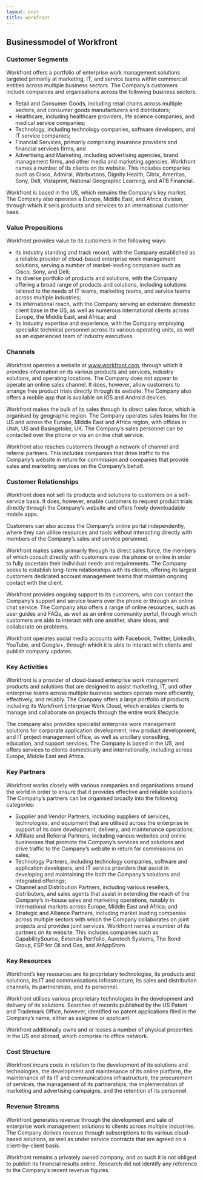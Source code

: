 ```yaml
---
layout: post
title: workfront
---
```


Businessmodel of Workfront
---------------------------

### Customer Segments

Workfront offers a portfolio of enterprise work management solutions targeted primarily at marketing, IT, and service teams within commercial entities across multiple business sectors. The Company’s customers include companies and organisations across the following business sectors:

 * Retail and Consumer Goods, including retail chains across multiple sectors, and consumer goods manufacturers and distributors;
* Healthcare, including healthcare providers, life science companies, and medical service companies;
* Technology, including technology companies, software developers, and IT service companies;
* Financial Services, primarily comprising insurance providers and financial services firms; and
* Advertising and Marketing, including advertising agencies, brand management firms, and other media and marketing agencies.
 Workfront names a number of its clients on its website. This includes companies such as Cisco, Admiral, Warburtons, Dignity Health, Citrix, Ameritas, Sony, Dell, Vistaprint, National Geographic Learning, and ATB Financial.

Workfront is based in the US, which remains the Company’s key market. The Company also operates a Europe, Middle East, and Africa division, through which it sells products and services to an international customer base.

### Value Propositions

Workfront provides value to its customers in the following ways:

 * Its industry standing and track record, with the Company established as a reliable provider of cloud-based enterprise work management solutions, serving a number of market-leading companies such as Cisco, Sony, and Dell;
* Its diverse portfolio of products and solutions, with the Company offering a broad range of products and solutions, including solutions tailored to the needs of IT teams, marketing teams, and service teams across multiple industries;
* Its international reach, with the Company serving an extensive domestic client base in the US, as well as numerous international clients across Europe, the Middle East, and Africa; and
* Its industry expertise and experience, with the Company employing specialist technical personnel across its various operating units, as well as an experienced team of industry executives.
 ### Channels

Workfront operates a website at www.workfront.com, through which it provides information on its various products and services, industry solutions, and operating locations. The Company does not appear to operate an online sales channel. It does, however, allow customers to arrange free product trials directly through its website. The Company also offers a mobile app that is available on iOS and Android devices.

Workfront makes the bulk of its sales through its direct sales force, which is organised by geographic region. The Company operates sales teams for the US and across the Europe, Middle East and Africa region, with offices in Utah, US and Basingstoke, UK. The Company’s sales personnel can be contacted over the phone or via an online chat service.

Workfront also reaches customers through a network of channel and referral partners. This includes companies that drive traffic to the Company’s website in return for commission and companies that provide sales and marketing services on the Company’s behalf.

### Customer Relationships

Workfront does not sell its products and solutions to customers on a self-service basis. It does, however, enable customers to request product trials directly through the Company’s website and offers freely downloadable mobile apps.

Customers can also access the Company’s online portal independently, where they can utilise resources and tools without interacting directly with members of the Company’s sales and service personnel.

Workfront makes sales primarily through its direct sales force, the members of which consult directly with customers over the phone or online in order to fully ascertain their individual needs and requirements. The Company seeks to establish long-term relationships with its clients, offering its largest customers dedicated account management teams that maintain ongoing contact with the client.

Workfront provides ongoing support to its customers, who can contact the Company’s support and service teams over the phone or through an online chat service. The Company also offers a range of online resources, such as user guides and FAQs, as well as an online community portal, through which customers are able to interact with one another, share ideas, and collaborate on problems.

Workfront operates social media accounts with Facebook, Twitter, LinkedIn, YouTube, and Google+, through which it is able to interact with clients and publish company updates.

### Key Activities

Workfront is a provider of cloud-based enterprise work management products and solutions that are designed to assist marketing, IT, and other enterprise teams across multiple business sectors operate more efficiently, effectively, and reliably. The Company offers a large portfolio of products, including its Workfront Enterprise Work Cloud, which enables clients to manage and collaborate on projects through the entire work lifecycle.

The company also provides specialist enterprise work management solutions for corporate application development, new product development, and IT project management office, as well as ancillary consulting, education, and support services. The Company is based in the US, and offers services to clients domestically and internationally, including across Europe, Middle East and Africa.

### Key Partners

Workfront works closely with various companies and organisations around the world in order to ensure that it provides effective and reliable solutions. The Company’s partners can be organised broadly into the following categories:

 * Supplier and Vendor Partners, including suppliers of services, technologies, and equipment that are utilised across the enterprise in support of its core development, delivery, and maintenance operations;
* Affiliate and Referral Partners, including various websites and online businesses that promote the Company’s services and solutions and drive traffic to the Company’s website in return for commissions on sales;
* Technology Partners, including technology companies, software and application developers, and IT service providers that assist in developing and maintaining the both the Company’s solutions and integrated offerings;
* Channel and Distribution Partners, including various resellers, distributors, and sales agents that assist in extending the reach of the Company’s in-house sales and marketing operations, notably in international markets across Europe, Middle East and Africa; and
* Strategic and Alliance Partners, including market leading companies across multiple sectors with which the Company collaborates on joint projects and provides joint services.
 Workfront names a number of its partners on its website. This includes companies such as CapabilitySource, Extensis Portfolio, Aurotech Systems, The Bond Group, ESP for Oil and Gas, and AtAppStore.

### Key Resources

Workfront’s key resources are its proprietary technologies, its products and solutions, its IT and communications infrastructure, its sales and distribution channels, its partnerships, and its personnel.

Workfront utilises various proprietary technologies in the development and delivery of its solutions. Searches of records published by the US Patent and Trademark Office, however, identified no patent applications filed in the Company’s name, either as assignee or applicant.

Workfront additionally owns and or leases a number of physical properties in the US and abroad, which comprise its office network.

### Cost Structure

Workfront incurs costs in relation to the development of its solutions and technologies, the development and maintenance of its online platform, the maintenance of its IT and communications infrastructure, the procurement of services, the management of its partnerships, the implementation of marketing and advertising campaigns, and the retention of its personnel.

### Revenue Streams

Workfront generates revenue through the development and sale of enterprise work management solutions to clients across multiple industries. The Company derives revenue through subscriptions to its various cloud-based solutions, as well as under service contracts that are agreed on a client-by-client basis.

Workfront remains a privately owned company, and as such it is not obliged to publish its financial results online. Research did not identify any reference to the Company’s recent revenue figures.
